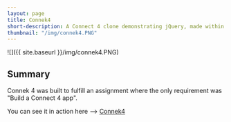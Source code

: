```yaml
---
layout: page
title: Connek4
short-description: A Connect 4 clone demonstrating jQuery, made within a couple of hours for an assignment given without detailed requirements.
thumbnail: "/img/connek4.PNG"
---
```


![]({{ site.baseurl }}/img/connek4.PNG)

## Summary

Connek 4 was built to fulfill an assignment where the only requirement was "Build a Connect 4 app".

You can see it in action here --> [Connek4](/connek4.html)
